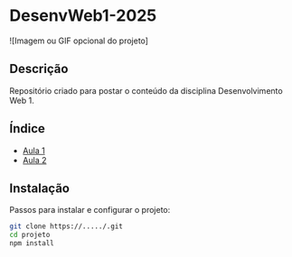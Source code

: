 # DesenvWeb1-2025

![Imagem ou GIF opcional do projeto]

## Descrição
Repositório criado para postar o conteúdo da disciplina Desenvolvimento Web 1.

## Índice

- [Aula 1](#aula1)
- [Aula 2](#aula2)

## Instalação
Passos para instalar e configurar o projeto:

```Bash
git clone https://...../.git
cd projeto
npm install
